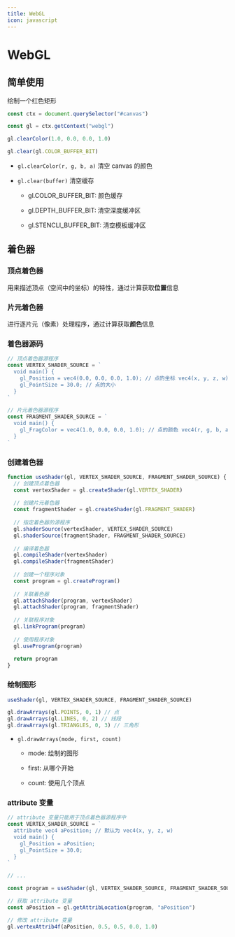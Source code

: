 ```yaml
---
title: WebGL
icon: javascript
---
```


# WebGL

## 简单使用

绘制一个红色矩形

```js
const ctx = document.querySelector("#canvas")

const gl = ctx.getContext("webgl")

gl.clearColor(1.0, 0.0, 0.0, 1.0)

gl.clear(gl.COLOR_BUFFER_BIT)
```

- `gl.clearColor(r, g, b, a)` 清空 canvas 的颜色

- `gl.clear(buffer)` 清空缓存

  - gl.COLOR_BUFFER_BIT: 颜色缓存

  - gl.DEPTH_BUFFER_BIT: 清空深度缓冲区

  - gl.STENCLI_BUFFER_BIT: 清空模板缓冲区

## 着色器

### 顶点着色器

用来描述顶点（空间中的坐标）的特性，通过计算获取**位置**信息

### 片元着色器

进行逐片元（像素）处理程序，通过计算获取**颜色**信息

### 着色器源码

```js
// 顶点着色器源程序
const VERTEX_SHADER_SOURCE = `
  void main() {
    gl_Position = vec4(0.0, 0.0, 0.0, 1.0); // 点的坐标 vec4(x, y, z, w)
    gl_PointSize = 30.0; // 点的大小
  }
`

// 片元着色器源程序
const FRAGMENT_SHADER_SOURCE = `
  void main() {
    gl_FragColor = vec4(1.0, 0.0, 0.0, 1.0); // 点的颜色 vec4(r, g, b, a)
  }
`
```

### 创建着色器

```js
function useShader(gl, VERTEX_SHADER_SOURCE, FRAGMENT_SHADER_SOURCE) {
  // 创建顶点着色器
  const vertexShader = gl.createShader(gl.VERTEX_SHADER)
  
  // 创建片元着色器
  const fragmentShader = gl.createShader(gl.FRAGMENT_SHADER)
  
  // 指定着色器的源程序
  gl.shaderSource(vertexShader, VERTEX_SHADER_SOURCE)
  gl.shaderSource(fragmentShader, FRAGMENT_SHADER_SOURCE)
  
  // 编译着色器
  gl.compileShader(vertexShader)
  gl.compileShader(fragmentShader)
  
  // 创建一个程序对象
  const program = gl.createProgram()
  
  // 关联着色器
  gl.attachShader(program, vertexShader)
  gl.attachShader(program, fragmentShader)
  
  // 关联程序对象
  gl.linkProgram(program)
  
  // 使用程序对象
  gl.useProgram(program)
  
  return program
}
```

### 绘制图形

```js
useShader(gl, VERTEX_SHADER_SOURCE, FRAGMENT_SHADER_SOURCE)

gl.drawArrays(gl.POINTS, 0, 1) // 点
gl.drawArrays(gl.LINES, 0, 2) // 线段
gl.drawArrays(gl.TRIANGLES, 0, 3) // 三角形
```

- `gl.drawArrays(mode, first, count)`

  - mode: 绘制的图形

  - first: 从哪个开始

  - count: 使用几个顶点

### attribute 变量

```js
// attribute 变量只能用于顶点着色器源程序中
const VERTEX_SHADER_SOURCE = `
  attribute vec4 aPosition; // 默认为 vec4(x, y, z, w)
  void main() {
    gl_Position = aPosition;
    gl_PointSize = 30.0;
  }
`

// ...

const program = useShader(gl, VERTEX_SHADER_SOURCE, FRAGMENT_SHADER_SOURCE)

// 获取 attribute 变量
const aPosition = gl.getAttribLocation(program, "aPosition")

// 修改 attribute 变量
gl.vertexAttrib4f(aPosition, 0.5, 0.5, 0.0, 1.0)
```
